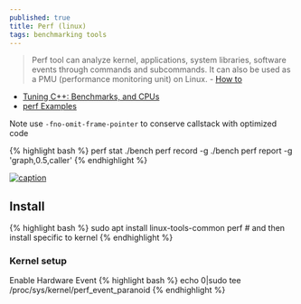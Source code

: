 ```yaml
---
published: true
title: Perf (linux)
tags: benchmarking tools
---
```

> Perf tool can analyze kernel, applications, system libraries, software events through commands and subcommands. It can also be used as a PMU (performance monitoring unit) on Linux. - [How to](https://www.ubuntupit.com/how-to-install-and-configure-perf-in-linux-distributions/)

- [Tuning C++: Benchmarks, and CPUs](https://youtu.be/nXaxk27zwlk?t=686)
- [perf Examples](https://www.brendangregg.com/perf.html)

Note
use `-fno-omit-frame-pointer` to conserve callstack with optimized code

{% highlight bash %}
perf stat ./bench
perf record -g ./bench
perf report -g 'graph,0.5,caller' 
{% endhighlight %}

[![caption](https://www.brendangregg.com/perf_events/perf_events_map.png)](https://www.brendangregg.com/perf.html)

## Install

{% highlight bash %}
sudo apt install linux-tools-common
perf # and then install specific to kernel
{% endhighlight %}

### Kernel setup

Enable Hardware Event
{% highlight bash %}
echo 0|sudo tee /proc/sys/kernel/perf_event_paranoid 
{% endhighlight %}